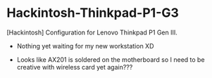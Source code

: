 # Hackintosh-Thinkpad-P1-G3
 [Hackintosh] Configuration for Lenovo Thinkpad P1 Gen III.

* Nothing yet waiting for my new workstation XD

* Looks like AX201 is soldered on the motherboard so I need to be creative with wireless card yet again???
